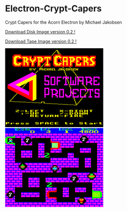 # Electron-Crypt-Capers

Crypt Capers for the Acorn Electron
by Michael Jakobsen

[Download Disk Image version 0.2 !](https://github.com/Snuggsy187/Electron-Crypt-Capers/raw/main/Releases/Crypt-Capers-E.v0.2.ssd)

[Download Tape Image version 0.2 !](https://github.com/Snuggsy187/Electron-Crypt-Capers/raw/main/Releases/Crypt-Capers-E.v0.2.uef)

![Electron Crypt Capers](https://github.com/Snuggsy187/Electron-Crypt-Capers/blob/main/png/Elk-CC1.png)
![Electron Crypt Capers](https://github.com/Snuggsy187/Electron-Crypt-Capers/blob/main/png/Elk-CC2.png)
